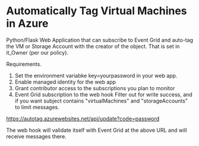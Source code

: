 # Automatically Tag Virtual Machines in Azure

Python/Flask Web Application that can subscribe to Event Grid and auto-tag the VM or Storage Account with the creator of the object. That is set in it_Owner (per our policy).

Requirements.

1. Set the environment variabke key=yourpassword in your web app.
2. Enable managed identity for the web app
3. Grant contributor access to the subscriptions you plan to monitor
4. Event Grid subscription to the web hook
Filter out for write success, and if you want subject contains "virtualMachines" and "storageAccounts" to limit messages.

https://autotag.azurewebsites.net/api/update?code=password

The web hook will validate itself with Event Grid at the above URL and will receive messages there.

